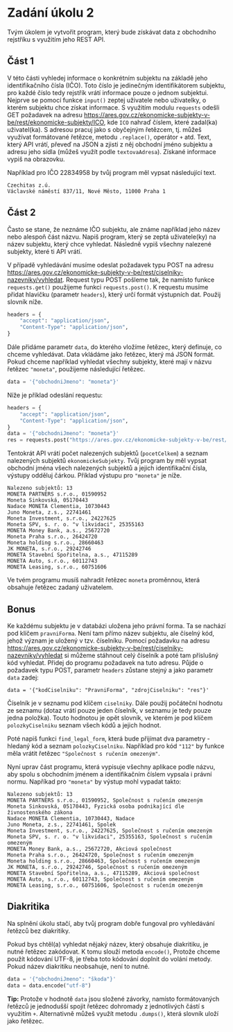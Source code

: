 # Zadání úkolu 2

Tvým úkolem je vytvořit program, který bude získávat data z obchodního rejstříku s využitím jeho REST API.

## Část 1

V této části vyhledej informace o konkrétním subjektu na základě jeho identifikačního čísla (IČO). Toto číslo je jedinečným identifikátorem subjektu, pro každé číslo tedy rejstřík vrátí informace pouze o jednom subjektui. Nejprve se pomocí funkce `input()` zeptej uživatele nebo uživatelky, o kterém subjektu chce získat informace. S využitím modulu `requests` odešli GET požadavek na adresu https://ares.gov.cz/ekonomicke-subjekty-v-be/rest/ekonomicke-subjekty/ICO, kde `ICO` nahraď číslem, které zadal(ka) uživatel(ka). S adresou pracuj jako s obyčejným řetězcem, tj. můžeš využívat formátované řetězce, metodu `.replace()`, operátor `+` atd. Text, který API vrátí, převeď na JSON a zjisti z něj obchodní jméno subjektu a adresu jeho sídla (můžeš využít podle `textovaAdresa`). Získané informace vypiš na obrazovku.

Například pro IČO 22834958 by tvůj program měl vypsat následující text.

```
Czechitas z.ú.
Václavské náměstí 837/11, Nové Město, 11000 Praha 1
```

## Část 2

Často se stane, že neznáme IČO subjektu, ale známe například jeho název nebo alespoň část názvu. Napiš program, který se zeptá uživatele(ky) na název subjektu, který chce vyhledat. Následně vypiš všechny nalezené subjekty, které ti API vrátí.

V případě vyhledávání musíme odeslat požadavek typu POST na adresu https://ares.gov.cz/ekonomicke-subjekty-v-be/rest/ciselniky-nazevniky/vyhledat. Request typu POST pošleme tak, že namísto funkce `requests.get()` použijeme funkci `requests.post()`. K requestu musíme přidat hlavičku (parametr `headers`), který určí formát výstupních dat. Použij slovník níže.

```py
headers = {
    "accept": "application/json",
    "Content-Type": "application/json",
}
```

Dále přidáme parametr `data`, do kterého vložíme řetězec, který definuje, co chceme vyhledávat. Data vkládáme jako řetězec, který má JSON formát. Pokud chceme například vyhledat všechny subjekty, které mají v názvu řetězec `"moneta"`, použijeme následující řetězec.

```py
data = '{"obchodniJmeno": "moneta"}'
```

Níže je příklad odeslání requestu:

```py
headers = {
    "accept": "application/json",
    "Content-Type": "application/json",
}
data = '{"obchodniJmeno": "moneta"}'
res = requests.post("https://ares.gov.cz/ekonomicke-subjekty-v-be/rest/ekonomicke-subjekty/vyhledat", headers=headers, data=data)
```

Tentokrát API vrátí počet nalezených subjektů (`pocetCelkem`) a seznam nalezených subjektů `ekonomickeSubjekty`. Tvůj program by měl vypsat obchodní jména všech nalezených subjektů a jejich identifikační čísla, výstupy odděluj čárkou. Příklad výstupu pro `"moneta"` je níže.

```
Nalezeno subjektů: 13
MONETA PARTNERS s.r.o., 01590952
Moneta Sinkovská, 05170443
Nadace MONETA Clementia, 10730443
Juno Moneta, z.s., 22741461
Moneta Investment, s.r.o., 24227625
Moneta SPV, s. r. o. "v likvidaci", 25355163
MONETA Money Bank, a.s., 25672720
Moneta Praha s.r.o., 26424720
Moneta holding s.r.o., 28660463
JK MONETA, s.r.o., 29242746
MONETA Stavební Spořitelna, a.s., 47115289
MONETA Auto, s.r.o., 60112743
MONETA Leasing, s.r.o., 60751606
```

Ve tvém programu musíš nahradit řetězec `moneta` proměnnou, která obsahuje řetězec zadaný uživatelem.

## Bonus

Ke každému subjektu je v databázi uložena jeho právní forma. Ta se nachází pod klíčem `pravniForma`. Není tam přímo název subjektu, ale číselný kód, jehož význam je uložený v tzv. číselníku. Pomocí požadavku na adresu https://ares.gov.cz/ekonomicke-subjekty-v-be/rest/ciselniky-nazevniky/vyhledat si můžeme stáhnout celý číselník a poté tam příslušný kód vyhledat. Přidej do programu požadavek na tuto adresu. Půjde o požadavek typu POST, parametr `headers` zůstane stejný a jako parametr `data` zadej:

```
data = '{"kodCiselniku": "PravniForma", "zdrojCiselniku": "res"}'
```

Číselník je v seznamu pod klíčem `ciselniky`. Dále použij počáteční hodnotu ze seznamu (dotaz vrátí pouze jeden číselník, v seznamu je tedy pouze jedna položka). Touto hodnotou je opět slovník, ve kterém je pod klíčem `polozkyCiselniku` seznam všech kódů a jejich hodnot.

Poté napiš funkci `find_legal_form`, která bude přijímat dva parametry - hledaný kód a seznam `polozkyCiselniku`. Například pro kód `"112"` by funkce měla vrátit řetězec `"Společnost s ručením omezeným"`.

Nyní uprav část programu, která vypisuje všechny aplikace podle názvu, aby spolu s obchodním jménem a identifikačním číslem vypsala i právní normu. Napříkad pro `"moneta"` by výstup mohl vypadat takto:

```
Nalezeno subjektů: 13
MONETA PARTNERS s.r.o., 01590952, Společnost s ručením omezeným
Moneta Sinkovská, 05170443, Fyzická osoba podnikající dle živnostenského zákona
Nadace MONETA Clementia, 10730443, Nadace
Juno Moneta, z.s., 22741461, Spolek
Moneta Investment, s.r.o., 24227625, Společnost s ručením omezeným
Moneta SPV, s. r. o. "v likvidaci", 25355163, Společnost s ručením omezeným
MONETA Money Bank, a.s., 25672720, Akciová společnost
Moneta Praha s.r.o., 26424720, Společnost s ručením omezeným
Moneta holding s.r.o., 28660463, Společnost s ručením omezeným
JK MONETA, s.r.o., 29242746, Společnost s ručením omezeným
MONETA Stavební Spořitelna, a.s., 47115289, Akciová společnost
MONETA Auto, s.r.o., 60112743, Společnost s ručením omezeným
MONETA Leasing, s.r.o., 60751606, Společnost s ručením omezeným
```

## Diakritika

Na splnění úkolu stačí, aby tvůj program dobře fungoval pro vyhledávání řetězců bez diakritiky.

Pokud bys chtěl(a) vyhledat nějaký název, který obsahuje diakritiku, je nutné řetězec zakódovat. K tomu slouží metoda `encode()`, Protože chceme použít kódování UTF-8, je třeba toto kódování doplnit do volání metody. Pokud název diakritiku neobsahuje, není to nutné.

```py
data = '{"obchodniJmeno": "škoda"}'
data = data.encode("utf-8")
```

**Tip:** Protože v hodnotě `data` jsou složené závorky, namísto formátovaných řetězců je jednodušší spojit řetězec dohromady z jednotlivých částí s využitím `+`. Alternativně můžeš využít metodu `.dumps()`, která slovník uloží jako řetězec.